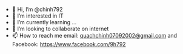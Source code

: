 - 👋 Hi, I’m @chinh792
- 👀 I’m interested in IT 
- 🌱 I’m currently learning ...
- 💞️ I’m looking to collaborate on internet
- 📫 How to reach me email: quachchinh07092002@gmail.com and Facebook: https://www.facebook.com/9h792  

<!---
chinh792/chinh792 is a ✨ special ✨ repository because its `README.md` (this file) appears on your GitHub profile.
You can click the Preview link to take a look at your changes.
--->
